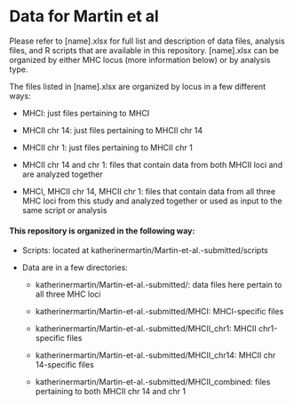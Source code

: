 # Data for Martin et al

Please refer to [name].xlsx for full list and description of data files, analysis files, and R scripts that are available in this repository. [name].xlsx can be organized by either MHC locus (more information below) or by analysis type.

The files listed in [name].xlsx are organized by locus in a few different ways:

- MHCI: just files pertaining to MHCI
  
- MHCII chr 14: just files pertaining to MHCII chr 14
  
- MHCII chr 1: just files pertaining to MHCII chr 1
  
- MHCII chr 14 and chr 1: files that contain data from both MHCII loci and are analyzed together
  
- MHCI, MHCII chr 14, MHCII chr 1: files that contain data from all three MHC loci from this study and analyzed together or used as input to the same script or analysis
  

#### This repository is organized in the following way:

- Scripts: located at katherinermartin/Martin-et-al.-submitted/scripts
  
- Data are in a few directories:
  
  - katherinermartin/Martin-et-al.-submitted/: data files here pertain to all three MHC loci
  
  - katherinermartin/Martin-et-al.-submitted/MHCI: MHCI-specific files
  
  - katherinermartin/Martin-et-al.-submitted/MHCII_chr1: MHCII chr1-specific files
  
  - katherinermartin/Martin-et-al.-submitted/MHCII_chr14: MHCII chr 14-specific files
  
  - katherinermartin/Martin-et-al.-submitted/MHCII_combined: files pertaining to both MHCII chr 14 and chr 1
